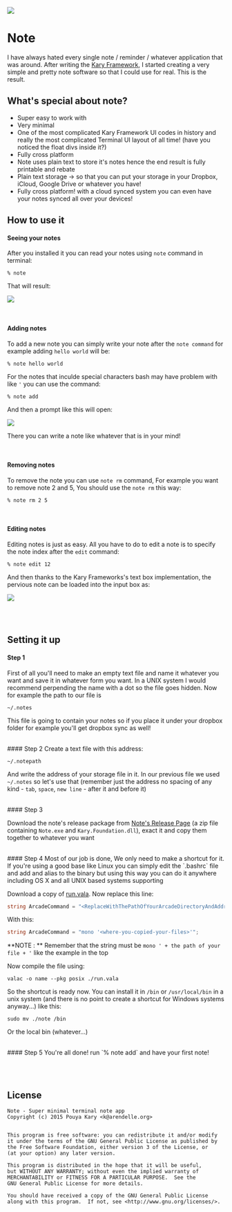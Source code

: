 
![](http://kary.us/GitHubWideImages/note/screen.png) 

# Note

I have always hated every single note / reminder / whatever application that was around. After writing the [Kary Framework](https://github.com/karyfoundation/framework-base), I started creating a very simple and pretty note software so that I could use for real. This is the result. 

## What's special about note?

- Super easy to work with
- Very minimal
- One of the most complicated Kary Framework UI codes in history and really the most complicated Terminal UI layout of all time! (have you noticed the float divs inside it?)
- Fully cross platform
- Note uses plain text to store it's notes hence the end result is fully printable and rebate
- Plain text storage &rightarrow; so that you can put your storage in your Dropbox, iCloud, Google Drive or whatever you have!
- Fully cross platform! with a cloud synced system you can even have your notes synced all over your devices!

## How to use it

#### Seeing your notes

After you installed it you can read your notes using `note` command in terminal:

```
% note
```

That will result:

![](http://kary.us/GitHubWideImages/note/screen.png) 

<br/>

#### Adding notes

To add a new note you can simply write your note after the `note command` for example adding `hello world` will be:

```
% note hello world
```

For the notes that inculde special characters bash may have problem with like `'` you can use the command:

```
% note add
```

And then a prompt like this will open:

![](http://kary.us/GitHubWideImages/note/add.png) 

There you can write a note like whatever that is in your mind!

<br/>

#### Removing notes
To remove the note you can use `note rm` command, For example you want to remove note 2 and 5, You should use the `note rm` this way:

```
% note rm 2 5
```

<br/>

#### Editing notes
Editing notes is just as easy. All you have to do to edit a note is to specify the note index after the `edit` command:

```
% note edit 12
```

And then thanks to the Kary Frameworks's text box implementation, the pervious note can be loaded into the input box as:

![](http://kary.us/GitHubWideImages/note/edit.png) 



<br><br>

## Setting it up
#### Step 1
First of all you'll need to make an empty text file and name it whatever you want and save it in whatever form you want. In a UNIX system I would recommend perpending the name with a dot so the file goes hidden. Now for example the path to our file is 

```
~/.notes
```

This file is going to contain your notes so if you place it under your dropbox folder for example you'll get dropbox sync as well!

<br/>
#### Step 2
Create a text file with this address:

```
~/.notepath
```
And write the address of your storage file in it. In our previous file we used `~/.notes` so let's use that (remember just the address no spacing of any kind - `tab`, `space`, `new line` - after it and before it)

<br/>
#### Step 3

Download the note's release package from [Note's Release Page](https://github.com/pmkary/note/releases) (a zip file containing `Note.exe` and `Kary.Foundation.dll`), exact it and copy them together to whatever you want

<br/>
#### Step 4
Most of our job is done, We only need to make a shortcut for it. If you're using a good base like Linux you can simply edit the `.bashrc` file and add and alias to the binary but using this way you can do it anywhere including OS X and all UNIX based systems supporting 

Download a copy of [run.vala](https://github.com/pmkary/run). Now replace this line:

```C#
string ArcadeCommand = "<ReplaceWithThePathOfYourArcadeDirectoryAndAddress>";
```

With this:

```C#
string ArcadeCommand = "mono '<where-you-copied-your-files>'";
```

**NOTE : ** Remember that the string must be `mono ' + the path of your file + '` like the example in the top

Now compile the file using:

```
valac -o name --pkg posix ./run.vala
```

So the shortcut is ready now. You can install it in `/bin` or `/usr/local/bin` in a unix system (and there is no point to create a shortcut for Windows systems anyway...) like this:

```
sudo mv ./note /bin
```

Or the local bin (whatever...)

<br />
#### Step 5
You're all done! run `% note add` and have your first note!

<br><br>

## License

```
Note - Super minimal terminal note app
Copyright (c) 2015 Pouya Kary <k@arendelle.org>


This program is free software: you can redistribute it and/or modify
it under the terms of the GNU General Public License as published by
the Free Software Foundation, either version 3 of the License, or
(at your option) any later version.

This program is distributed in the hope that it will be useful,
but WITHOUT ANY WARRANTY; without even the implied warranty of
MERCHANTABILITY or FITNESS FOR A PARTICULAR PURPOSE.  See the
GNU General Public License for more details.

You should have received a copy of the GNU General Public License
along with this program.  If not, see <http://www.gnu.org/licenses/>.
```

